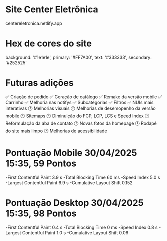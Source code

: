 # Site Center Eletrônica

centereletronica.netlify.app

# Hex de cores do site
background: '#1e1e1e',
primary: '#FF7A00',
text: '#333333',
secondary: '#252525'

# Futuras adições

✅ Criação de pedido
✅ Geração de catálogo
✅ Remake da versão mobile
✅ Carrinho
✅ Melhoria nas notifys
✅ Subcategorias
✅ Filtros
✅ NUIs mais interativas
🕐 Melhorias visuais
🕐 Melhorias de desemopenho da versão mobile
🕐 Sitemaps
🕐 Diminuição do FCP, LCP, LCS e Speed Index
🕐 Reformulação da aba de contato
🕐 Novas fotos da homepage
🕐 Rodapé do site mais limpo
🕐 Melhorias de acessibilidade

# Pontuação Mobile 30/04/2025 15:35, 59 Pontos

-First Contentful Paint 3.9 s
-Total Blocking Time 60 ms
-Speed Index 5.0 s
-Largest Contentful Paint 6.9 s
-Cumulative Layout Shift 0.152

# Pontuação Desktop 30/04/2025 15:35, 98 Pontos

-First Contentful Paint 0.4 s
-Total Blocking Time 0 ms
-Speed Index 0.8 s
-Largest Contentful Paint 1.0 s
-Cumulative Layout Shift 0.06
